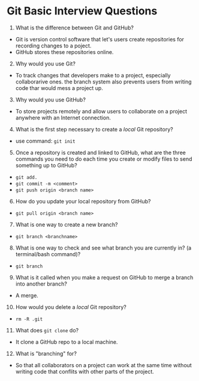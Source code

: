 # Git Basic Interview Questions

1. What is the difference between Git and GitHub?

  * Git is version control software that let's users create repositories for recording changes to
  a poject.
  * GitHub stores these repositories online.

2. Why would you use Git?

 * To track changes that developers make to a project, especially collaborarive ones. the
 branch system also prevents users from writing code thar would mess a project up.

3. Why would you use GitHub?

 * To store projects remotely and allow users to collaborate on a project anywhere with an Internet
 connection.

4. What is the first step necessary to create a _local_ Git repository?

 * use command: `git init`

5. Once a repository is created and linked to GitHub, what are the three commands you need to do each time you create or modify files to send something up to GitHub?

 * `git add.`
 * `git commit -m <comment>`
 * `git push origin <branch name>`

6. How do you update your local repository from GitHub?
 * `git pull origin <branch name>`

7. What is one way to create a new branch?
 * `git branch <branchname>`

8. What is one way to check and see what branch you are currently in? (a terminal/bash command)?

 * `git branch`

9. What is it called when you make a request on GitHub to merge a branch into another branch?
 
  * A merge.

10. How would you delete a _local_ Git repository?

 * `rm -R .git`

11. What does `git clone` do?

* It clone a GitHub repo to a local machine.

12. What is "branching" for?

* So that all collaborators on a project can work at the same time
without writing code that conflits with other parts of the project.
